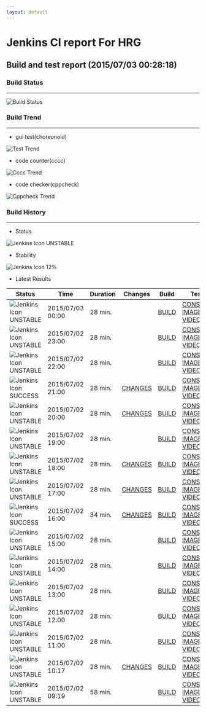 ```yaml
---
layout: default
---
```

# Jenkins CI report For HRG
## Build and test report (2015/07/03 00:28:18)
### Build Status
___
![Build Status](http://jenkinshrg.github.io/images/badge.svg)
  
### Build Trend
___
* gui test(choreonoid)
  
![Test Trend](http://jenkinshrg.github.io/images/test.png)
  
* code counter(cccc)
  
![Cccc Trend](http://jenkinshrg.github.io/images/cccc.png)
  
* code checker(cppcheck)
  
![Cppcheck Trend](http://jenkinshrg.github.io/images/cppcheck.png)
  
### Build History
___
* Status
  
![Jenkins Icon](http://jenkinshrg.github.io/images/48x48/yellow.png)
UNSTABLE
  
* Stability
  
![Jenkins Icon](http://jenkinshrg.github.io/images/48x48/health-00to19.png)
12%
  
* Latest Results
  
|Status|Time|Duration|Changes|Build|Test|Note|
|---|---|---|---|---|---|---|
|![Jenkins Icon](http://jenkinshrg.github.io/images/24x24/yellow.png)UNSTABLE|2015/07/03 00:00|28 min.||[BUILD](https://drive.google.com/file/d/0B54sHwaxmuM4Vng5OFVGUlFTVU0/view?usp=drivesdk) |[CONSOLE](https://drive.google.com/file/d/0B54sHwaxmuM4bXhybTVUNGd2N0U/view?usp=drivesdk) [IMAGE](https://drive.google.com/file/d/0B54sHwaxmuM4dXFvcGM3SHR2Qkk/edit?usp=drivesdk) [VIDEO](https://drive.google.com/file/d/0B54sHwaxmuM4YVdJMmk5cXZRcHM/edit?usp=drivesdk) |STOP RED|
|![Jenkins Icon](http://jenkinshrg.github.io/images/24x24/yellow.png)UNSTABLE|2015/07/02 23:00|28 min.||[BUILD](https://drive.google.com/file/d/0B54sHwaxmuM4ZXJWdW4tdUZKQ2c/view?usp=drivesdk) |[CONSOLE](https://drive.google.com/file/d/0B54sHwaxmuM4dzJnUE1ibDZQbnc/view?usp=drivesdk) [IMAGE](https://drive.google.com/file/d/0B54sHwaxmuM4ZHRJckZna3pZZ3c/edit?usp=drivesdk) [VIDEO](https://drive.google.com/file/d/0B54sHwaxmuM4NGhBYjVlV1ZGTVE/edit?usp=drivesdk) |STOP NORMAL|
|![Jenkins Icon](http://jenkinshrg.github.io/images/24x24/yellow.png)UNSTABLE|2015/07/02 22:00|28 min.||[BUILD](https://drive.google.com/file/d/0B54sHwaxmuM4ckFqc3ZDMHZwVEE/view?usp=drivesdk) |[CONSOLE](https://drive.google.com/file/d/0B54sHwaxmuM4THFFdjd1czF6SWM/view?usp=drivesdk) [IMAGE](https://drive.google.com/file/d/0B54sHwaxmuM4bnZjd1RfMFl6Z1E/edit?usp=drivesdk) [VIDEO](https://drive.google.com/file/d/0B54sHwaxmuM4dy1YN0Vob1NjU2M/edit?usp=drivesdk) |STOP NORMAL|
|![Jenkins Icon](http://jenkinshrg.github.io/images/24x24/blue.png)SUCCESS|2015/07/02 21:00|28 min.|[CHANGES](https://drive.google.com/file/d/0B54sHwaxmuM4bDRfb0FsN3p4Wms/view?usp=drivesdk) |[BUILD](https://drive.google.com/file/d/0B54sHwaxmuM4QVI4UXV4WlFsYTA/view?usp=drivesdk) |[CONSOLE](https://drive.google.com/file/d/0B54sHwaxmuM4V2FXNFJDeGRrSHc/view?usp=drivesdk) [IMAGE](https://drive.google.com/file/d/0B54sHwaxmuM4SDN6MGZVS2RZelk/edit?usp=drivesdk) [VIDEO](https://drive.google.com/file/d/0B54sHwaxmuM4T2JsLTFVcWh4anM/edit?usp=drivesdk) | |
|![Jenkins Icon](http://jenkinshrg.github.io/images/24x24/yellow.png)UNSTABLE|2015/07/02 20:00|28 min.|[CHANGES](https://drive.google.com/file/d/0B54sHwaxmuM4MjNqREhNd08tM2s/view?usp=drivesdk) |[BUILD](https://drive.google.com/file/d/0B54sHwaxmuM4WU5tUGlRZV9RMUU/view?usp=drivesdk) |[CONSOLE](https://drive.google.com/file/d/0B54sHwaxmuM4TFhNQUo4TTZBd2c/view?usp=drivesdk) [IMAGE](https://drive.google.com/file/d/0B54sHwaxmuM4ZFAwai1lX1cyY1U/edit?usp=drivesdk) [VIDEO](https://drive.google.com/file/d/0B54sHwaxmuM4MFV6dWtLMXlBR2s/edit?usp=drivesdk) |STOP RED|
|![Jenkins Icon](http://jenkinshrg.github.io/images/24x24/yellow.png)UNSTABLE|2015/07/02 19:00|28 min.||[BUILD](https://drive.google.com/file/d/0B54sHwaxmuM4NlFGaHdDMXVjZG8/view?usp=drivesdk) |[CONSOLE](https://drive.google.com/file/d/0B54sHwaxmuM4THRqVGRkWlpYcTQ/view?usp=drivesdk) [IMAGE](https://drive.google.com/file/d/0B54sHwaxmuM4X3c2d1g2SDFkYjg/edit?usp=drivesdk) [VIDEO](https://drive.google.com/file/d/0B54sHwaxmuM4WjJpNkxKU096YUk/edit?usp=drivesdk) |STOP RED|
|![Jenkins Icon](http://jenkinshrg.github.io/images/24x24/yellow.png)UNSTABLE|2015/07/02 18:00|28 min.|[CHANGES](https://drive.google.com/file/d/0B54sHwaxmuM4ZUgweDJwTmZCUDQ/view?usp=drivesdk) |[BUILD](https://drive.google.com/file/d/0B54sHwaxmuM4eFdqYUNKUzVockE/view?usp=drivesdk) |[CONSOLE](https://drive.google.com/file/d/0B54sHwaxmuM4ZDQ2WXJMWGw3Ykk/view?usp=drivesdk) [IMAGE](https://drive.google.com/file/d/0B54sHwaxmuM4QXo1WklUaUlLUFE/edit?usp=drivesdk) [VIDEO](https://drive.google.com/file/d/0B54sHwaxmuM4U2VVUEt5QTRidVU/edit?usp=drivesdk) |STOP NORMAL|
|![Jenkins Icon](http://jenkinshrg.github.io/images/24x24/yellow.png)UNSTABLE|2015/07/02 17:00|28 min.|[CHANGES](https://drive.google.com/file/d/0B54sHwaxmuM4RjVHMlJoSF9kQWM/view?usp=drivesdk) |[BUILD](https://drive.google.com/file/d/0B54sHwaxmuM4dTA2Ym1oM29kQUE/view?usp=drivesdk) |[CONSOLE](https://drive.google.com/file/d/0B54sHwaxmuM4MTdVUFBhS3lVNUU/view?usp=drivesdk) [IMAGE](https://drive.google.com/file/d/0B54sHwaxmuM4T1J2Nnlqd2plSkE/edit?usp=drivesdk) [VIDEO](https://drive.google.com/file/d/0B54sHwaxmuM4QzJZUGpwUEFFc0E/edit?usp=drivesdk) |STOP NORMAL|
|![Jenkins Icon](http://jenkinshrg.github.io/images/24x24/blue.png)SUCCESS|2015/07/02 16:00|34 min.|[CHANGES](https://drive.google.com/file/d/0B54sHwaxmuM4SEJ6VmhWUUpvSHc/view?usp=drivesdk) |[BUILD](https://drive.google.com/file/d/0B54sHwaxmuM4ZktEOXBIS2dZb1E/view?usp=drivesdk) |[CONSOLE](https://drive.google.com/file/d/0B54sHwaxmuM4OGxIWVBMcy1UbGs/view?usp=drivesdk) [IMAGE](https://drive.google.com/file/d/0B54sHwaxmuM4aS1wa0ViUVhhZU0/edit?usp=drivesdk) [VIDEO](https://drive.google.com/file/d/0B54sHwaxmuM4cVBfN2NfRlZIMzQ/edit?usp=drivesdk) | |
|![Jenkins Icon](http://jenkinshrg.github.io/images/24x24/yellow.png)UNSTABLE|2015/07/02 15:00|28 min.||[BUILD](https://drive.google.com/file/d/0B54sHwaxmuM4R0xZd2g1VmQ5Mms/view?usp=drivesdk) |[CONSOLE](https://drive.google.com/file/d/0B54sHwaxmuM4eVlpUU9uc1pvYW8/view?usp=drivesdk) [IMAGE](https://drive.google.com/file/d/0B54sHwaxmuM4NWt2MUx0YUlUaU0/edit?usp=drivesdk) [VIDEO](https://drive.google.com/file/d/0B54sHwaxmuM4NzZBdERBb0Nna0U/edit?usp=drivesdk) |STOP RED|
|![Jenkins Icon](http://jenkinshrg.github.io/images/24x24/yellow.png)UNSTABLE|2015/07/02 14:00|28 min.||[BUILD](https://drive.google.com/file/d/0B54sHwaxmuM4bUpWRlZvcXpvMkE/view?usp=drivesdk) |[CONSOLE](https://drive.google.com/file/d/0B54sHwaxmuM4bHUzOUxjUjV3Umc/view?usp=drivesdk) [IMAGE](https://drive.google.com/file/d/0B54sHwaxmuM4NXNIR2l3Zm45NWM/edit?usp=drivesdk) [VIDEO](https://drive.google.com/file/d/0B54sHwaxmuM4VGVKd1haaFhxN0E/edit?usp=drivesdk) |STOP NORMAL|
|![Jenkins Icon](http://jenkinshrg.github.io/images/24x24/yellow.png)UNSTABLE|2015/07/02 13:00|28 min.||[BUILD](https://drive.google.com/file/d/0B54sHwaxmuM4Wmxuc0NVbGN6eTg/view?usp=drivesdk) |[CONSOLE](https://drive.google.com/file/d/0B54sHwaxmuM4RHdIQzBTQm4tZ2s/view?usp=drivesdk) [IMAGE](https://drive.google.com/file/d/0B54sHwaxmuM4UV9VcVpubGF0RDQ/edit?usp=drivesdk) [VIDEO](https://drive.google.com/file/d/0B54sHwaxmuM4dnFkeHpJYkJZN0k/edit?usp=drivesdk) |STOP NORMAL|
|![Jenkins Icon](http://jenkinshrg.github.io/images/24x24/yellow.png)UNSTABLE|2015/07/02 12:00|28 min.||[BUILD](https://drive.google.com/file/d/0B54sHwaxmuM4Sk9BR0RmTkJLSWs/view?usp=drivesdk) |[CONSOLE](https://drive.google.com/file/d/0B54sHwaxmuM4cnVNQ2N5YTNZNzg/view?usp=drivesdk) [IMAGE](https://drive.google.com/file/d/0B54sHwaxmuM4eFBvLXJIN3F2SXM/edit?usp=drivesdk) [VIDEO](https://drive.google.com/file/d/0B54sHwaxmuM4OU5hZVdvV3VLNVU/edit?usp=drivesdk) |STOP NORMAL|
|![Jenkins Icon](http://jenkinshrg.github.io/images/24x24/yellow.png)UNSTABLE|2015/07/02 11:00|28 min.||[BUILD](https://drive.google.com/file/d/0B54sHwaxmuM4anZqWXNkYW1FeHM/view?usp=drivesdk) |[CONSOLE](https://drive.google.com/file/d/0B54sHwaxmuM4MUhQUVBJc0J6M00/view?usp=drivesdk) [IMAGE](https://drive.google.com/file/d/0B54sHwaxmuM4Z1lBSGk1V3l5OU0/edit?usp=drivesdk) [VIDEO](https://drive.google.com/file/d/0B54sHwaxmuM4RnJlWUJuUGFlYUE/edit?usp=drivesdk) |STOP NORMAL|
|![Jenkins Icon](http://jenkinshrg.github.io/images/24x24/yellow.png)UNSTABLE|2015/07/02 10:17|28 min.|[CHANGES](https://drive.google.com/file/d/0B54sHwaxmuM4a2lCVmNfTHF3R0k/view?usp=drivesdk) |[BUILD](https://drive.google.com/file/d/0B54sHwaxmuM4QXpYTEI2Xy1YTFE/view?usp=drivesdk) |[CONSOLE](https://drive.google.com/file/d/0B54sHwaxmuM4cmlldUdWaUVBQUk/view?usp=drivesdk) [IMAGE](https://drive.google.com/file/d/0B54sHwaxmuM4R1ZsNC1KcmxyWU0/edit?usp=drivesdk) [VIDEO](https://drive.google.com/file/d/0B54sHwaxmuM4MlRidFoxQlZBWHc/edit?usp=drivesdk) |STOP RED|
|![Jenkins Icon](http://jenkinshrg.github.io/images/24x24/yellow.png)UNSTABLE|2015/07/02 09:19|58 min.||[BUILD](https://drive.google.com/file/d/0B54sHwaxmuM4b1lQOGxGenZQbFE/view?usp=drivesdk) |[CONSOLE](https://drive.google.com/file/d/0B54sHwaxmuM4WWlzZmVGZVQzbWM/view?usp=drivesdk) [IMAGE](https://drive.google.com/file/d/0B54sHwaxmuM4aU9yWE9YU1FOa0U/edit?usp=drivesdk) [VIDEO](https://drive.google.com/file/d/0B54sHwaxmuM4Z1QxWmxLaXNJMHc/edit?usp=drivesdk) |STOP RED|
